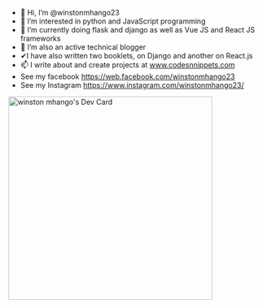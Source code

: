 - 👋 Hi, I’m @winstonmhango23
- 👀 I’m interested in python and JavaScript programming
- 🌱 I’m currently doing flask and django as well as Vue JS and React JS frameworks
- 💞️ I’m also an active technical blogger
- ✔I have also written two booklets, on Django and another on React.js
- 📫 I write about and create projects at www.codesnnippets.com
- See my facebook https://web.facebook.com/winstonmhango23
- See my Instagram https://www.instagram.com/winstonmhango23/

<!---
winstonmhango23/winstonmhango23 is a ✨ special ✨ repository because its `README.md` (this file) appears on your GitHub profile.
You can click the Preview link to take a look at your changes.
--->

<a href="https://app.daily.dev/winstonmhango23"><img src="https://api.daily.dev/devcards/98cf8ff262eb494c91e8f0e55285bb46.png?r=323" width="400" alt="winston mhango's Dev Card"/></a>
